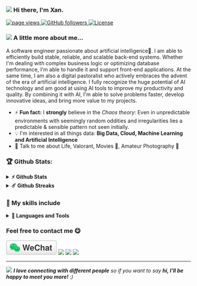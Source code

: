 <h3><img src="https://emojis.slackmojis.com/emojis/images/1531849430/4246/blob-sunglasses.gif?1531849430" width="30"/> Hi there, I'm Xan.</h1>

<p align="left">
  <a href="https://github.com/RichXan">
    <img src="https://komarev.com/ghpvc/?username=RichXan&label=Profile%20Visits&color=blue&style=badge" alt="page views">
  </a>
  <a href="https://github.com/RichXan?tab=followers">
    <img alt="GitHub followers" src="https://img.shields.io/github/followers/RichXan?color=green&logo=github&label=Followers&color=blue&style=badge">
  </a>
    <a href="https://github.com/RichXan/richxan">
    <img alt="License" src="https://img.shields.io/github/license/richxan/richxan?style=badge&color=red">
  </a>
</p>


### <img src="https://media.giphy.com/media/VgCDAzcKvsR6OM0uWg/giphy.gif" width="50"> A little more about me...  

A software engineer passionate about artificial intelligence🤖. I am able to efficiently build stable, reliable, and scalable back-end systems. Whether I'm dealing with complex business logic or optimizing database performance, I'm able to handle it and support front-end applications. At the same time, I am also a digital pastoralist who actively embraces the advent of the era of artificial intelligence. I fully recognize the huge potential of AI technology and am good at using AI tools to improve my productivity and quality. By combining it with AI, I'm able to solve problems faster, develop innovative ideas, and bring more value to my projects. 

<!-- A Software engineer passionate about Data Science :bar_chart:. I like automating, building scalable pipelines, improving and optimizing systems. I am a Strong Advocate for 📜 open source, :cloud: Cloud computing, 🚀 DevOps, :new: Innovation and Automation :robot:  -->

- ⚡ **Fun fact:** I **strongly** believe in the *Chaos theory*: Even in unpredictable environments with seemingly random oddities and irregularities lies a predictable & sensible pattern not seen initially.
- :bulb: I'm interested in all things data: **Big Data, Cloud, Machine Learning and Artificial Intelligence**
- 💬 Talk to me about Life, Valorant, Movies 🎥, Amateur Photography 📸



### 🏆 Github Stats:

<details>
  <summary><b>⚡ Github Stats</b></summary>

  <br />
  <img height="180em" src="https://github-readme-stats.vercel.app/api?username=RichXan&show_icons=true&hide_border=true&&count_private=true&include_all_commits=true" />
  <img height="180em" src="https://github-readme-stats.vercel.app/api/top-langs/?username=RichXan&exclude_repo=KNN-Image-Classification&show_icons=true&hide_border=true&layout=compact&langs_count=8"/>
  <img src="https://github-profile-trophy.vercel.app/?username=RichXan">
</details>

<details>
  <summary><b>☄️ Github Streaks</b></summary>

  <br />
  <img height="180em" src="https://github-readme-streak-stats.herokuapp.com/?user=RichXan&hide_border=true" />
</details>

### 🤺 My skills include
<details>
<summary><b>🔨 Languages and Tools</b></summary>
<p align="center">
	<img title="Golang" alt="Golang" src="https://cdn.simpleicons.org/go" width="40" height="40" style="vertical-align:down; margin:4px"/>
    <img title="Python" alt="Python" src="https://cdn.simpleicons.org/python" width="50" height="40" style="vertical-align:down; margin:4px"/>
    <img title="Git" alt="Git" src="https://cdn.simpleicons.org/git" width="40" height="40" style="vertical-align:down; margin:4px"/>
    <img title="linux" alt="linux" src="https://raw.githubusercontent.com/Thomas-George-T/Thomas-George-T/master/assets/linux-tux.svg" width="40" style="vertical-align:down; margin:4px"/>	
    <img title="ubuntu" alt="ubuntu" src="https://cdn.simpleicons.org/ubuntu" width="50" height="45" style="vertical-align:down; margin:4px"/>
    <img title="Docker" alt="Docker" src="https://cdn.simpleicons.org/docker" width="40" height="40" style="vertical-align:down; margin:4px"/>
    <img title="kubernetes" alt="kubernetes" src="https://cdn.simpleicons.org/kubernetes" width="40" height="40" style="vertical-align:down; margin:4px"/>
    <img title="Mysql" alt="Mysql" src="https://cdn.simpleicons.org/mysql" width="50" height="50" style="vertical-align:down; margin:4px"/>
    <img title="Postgresql" alt="Postgresql" src="https://cdn.simpleicons.org/Postgresql" width="50" height="50" style="vertical-align:down; margin:4px"/>
    <img title="Redis" alt="Redis" src="https://cdn.simpleicons.org/redis" width="50" height="50" style="vertical-align:down; margin:4px"/>
    <img title="Minio" alt="Minio" src="https://cdn.simpleicons.org/minio" width="50" height="50" style="vertical-align:down; margin:4px"/>
    <img title="NATS" alt="NATS" src="https://cdn.simpleicons.org/nats.io" width="50" height="50" style="vertical-align:down; margin:4px"/>
    <img title="Gin" alt="Gin" src="https://cdn.simpleicons.org/gin" width="50" height="50" style="vertical-align:down; margin:4px"/>
    <img title="Nginx" alt="Nginx" src="https://cdn.simpleicons.org/nginx" width="50" height="50" style="vertical-align:down; margin:4px"/>
</p>
</details>

<!--
**RichXan/RichXan** is a ✨ _special_ ✨ repository because its `README.md` (this file) appears on your GitHub profile.
T
Here are some ideas to get you started:

- 🔭 I’m currently working on ...
- 🌱 I’m currently learning ...
- 👯 I’m looking to collaborate on ...
- 🤔 I’m looking for help with ...
- 💬 Ask me about ...
- 📫 How to reach me: ...
- 😄 Pronouns: ...
- ⚡ Fun fact: ...
-->

### Feel free to contact me 😋
<a href="https://raw.githubusercontent.com/richxan/richxan/master/assets/wechat-qr-code.png"><img src="assets/wechat.svg" alt="微信"></a>
<a href="https://x.com/mmakemoremoney" target="_blank"><img src="https://img.shields.io/badge/%20-%40xan-%23000000?logo=x"></a>
<a href="mailto:rich4xan@gmail.com"><img src="https://img.shields.io/badge/Email-rich4xan%40gmail.com-orange"></a>
<a href="https://github.com/RichXan" target="_blank"><img src="https://img.shields.io/badge/Personal%20Site-xanny.cloud-red"></a>


---
<div align="left">
<img src="https://media.giphy.com/media/LnQjpWaON8nhr21vNW/giphy.gif" width="60"> <em><b>I love connecting with different people</b> so if you want to say <b>hi, I'll be happy to meet you more!</b> :)</em>
</div>
<br>

